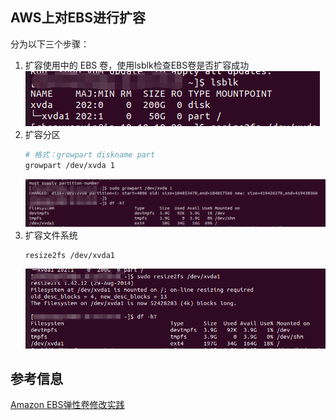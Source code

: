 ## AWS上对EBS进行扩容
分为以下三个步骤：

1. 扩容使用中的 EBS 卷，使用lsblk检查EBS卷是否扩容成功
   ![](img/ebs-1.png)
2. 扩容分区
   ```bash
   # 格式：growpart diskname part
   growpart /dev/xvda 1
   ```
   ![](img/ebs-2.png)
3. 扩容文件系统
   ```bash
   resize2fs /dev/xvda1
   ```
   ![](img/ebs-3.png)
## 参考信息
[Amazon EBS弹性卷修改实践](https://aws.amazon.com/cn/blogs/china/amazon-ebs-elastic-volumes/)